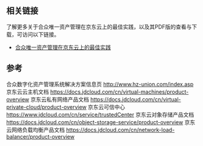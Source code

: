 ## 相关链接

了解更多关于合众唯一资产管理在京东云上的最佳实践，以及其PDF版的查看与下载，可访问以下链接。

- [合众唯一资产管理在京东云上的最佳实践](https://cloudmarket-product.oss.cn-north-1.jcloudcs.com/c45bc229377e930f81255bd20dffe86a20190731144209494.pdf)

## 参考

合众数字化资产管理系统解决方案信息页
http://www.hz-union.com/index.asp
京东云云主机文档
https://docs.jdcloud.com/cn/virtual-machines/product-overview
京东云私有网络产品文档
https://docs.jdcloud.com/cn/virtual-private-cloud/product-overview
京东云可信中心
https://www.jdcloud.com/cn/service/trustedCenter
京东云对象存储产品文档
https://docs.jdcloud.com/cn/object-storage-service/product-overview
京东云网络负载均衡产品文档
https://docs.jdcloud.com/cn/network-load-balancer/product-overview